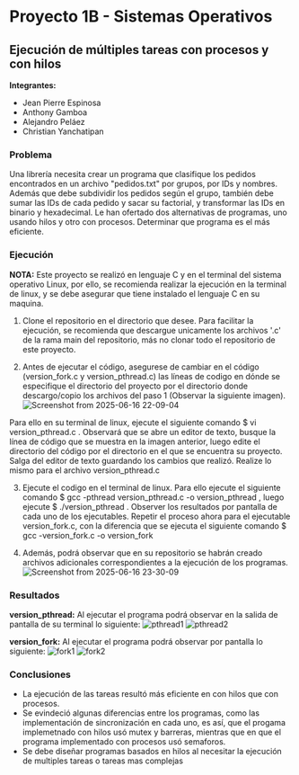 # Proyecto 1B - Sistemas Operativos
## Ejecución de múltiples tareas con procesos y con hilos

**Integrantes:**
- Jean Pierre Espinosa
- Anthony Gamboa
- Alejandro Peláez
- Christian Yanchatipan

### Problema

Una librería necesita crear un programa que clasifique los pedidos encontrados en un archivo "pedidos.txt" por grupos, por IDs y nombres. Además que debe subdividir los pedidos según el grupo, también debe sumar las IDs de cada pedido y sacar su factorial, y transformar las IDs en binario y hexadecimal. Le han ofertado dos alternativas de programas, uno usando hilos y otro con procesos. Determinar que programa es el más eficiente.

### Ejecución

**NOTA:** Este proyecto se realizó en lenguaje C y en el terminal del sistema operativo Linux, por ello, se recomienda realizar la ejecución en la terminal de linux, y se debe asegurar que tiene instalado el lenguaje C en su maquina.

1. Clone el repositorio en el directorio que desee. Para facilitar la ejecución, se recomienda que descargue unicamente los archivos '.c' de la rama main del repositorio, más no clonar todo el repositorio de este proyecto.

2. Antes de ejecutar el código, asegurese de cambiar en el código (version_fork.c y version_pthread.c) las líneas de codigo en dónde se especifique el directorio del proyecto por el directorio donde descargo/copio los archivos del paso 1 (Observar la siguiente imagen). 
![Screenshot from 2025-06-16 22-09-04](https://github.com/user-attachments/assets/ccebe278-6b2d-40ff-afa3-52c463359bf6)

Para ello en su terminal de linux, ejecute el siguiente comando $ vi version_pthread.c . Observará que se abre un editor de texto, busque la línea de código que se muestra en la imagen anterior, luego edite el directorio del código por el directorio en el que se encuentra su proyecto. Salga del editor de texto guardando los cambios que realizó. Realize lo mismo para el archivo version_pthread.c

3. Ejecute el codigo en el terminal de linux. Para ello ejecute el siguiente comando $ gcc -pthread version_pthread.c -o version_pthread , luego ejecute $ ./version_pthread . Observer los resultados por pantalla de cada uno de los ejecutables. Repetir el proceso ahora para el ejecutable version_fork.c, con la diferencia que se ejecuta el siguiente comando $ gcc -version_fork.c -o version_fork

4. Además, podrá observar que en su repositorio se habrán creado archivos adicionales correspondientes a la ejecución de los programas.
![Screenshot from 2025-06-16 23-30-09](https://github.com/user-attachments/assets/17413e9c-94e0-4601-abd2-b8707184b6a8)

### Resultados

**version_pthread:** Al ejecutar el programa podrá observar en la salida de pantalla de su terminal lo siguiente: 
![pthread1](https://github.com/user-attachments/assets/ffcbf461-b773-472f-b634-dd3d8db5307a)
![pthread2](https://github.com/user-attachments/assets/2b80995e-ea8a-4baf-94e5-751d97a9edc4)


**version_fork:** Al ejecutar el programa podrá observar por pantalla lo siguiente:
![fork1](https://github.com/user-attachments/assets/2b62a4d7-addb-457d-883e-c23dd67accaa)
![fork2](https://github.com/user-attachments/assets/2aa72697-13c4-45d8-a6aa-22affbe2d1ba)

### Conclusiones

- La ejecución de las tareas resultó más eficiente en con hilos que con procesos.
- Se evindeció algunas diferencias entre los programas, como las implementación de sincronización en cada uno, es así, que el progama implemetnado con hilos usó mutex y barreras, mientras que en que el programa implementado con procesos usó semaforos.
- Se debe diseñar programas basados en hilos al necesitar la ejecución de multiples tareas o tareas mas complejas 
